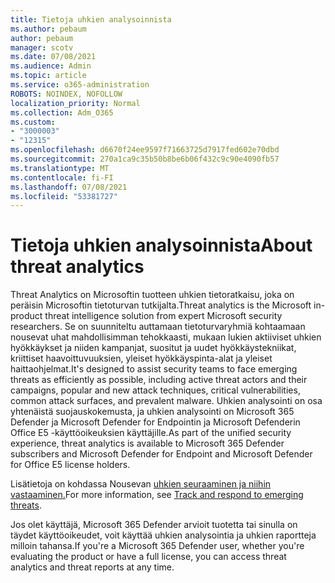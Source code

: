 ```yaml
---
title: Tietoja uhkien analysoinnista
ms.author: pebaum
author: pebaum
manager: scotv
ms.date: 07/08/2021
ms.audience: Admin
ms.topic: article
ms.service: o365-administration
ROBOTS: NOINDEX, NOFOLLOW
localization_priority: Normal
ms.collection: Adm_O365
ms.custom:
- "3000003"
- "12315"
ms.openlocfilehash: d6670f24ee9597f71663725d7917fed602e70dbd
ms.sourcegitcommit: 270a1ca9c35b50b8be6b06f432c9c90e4090fb57
ms.translationtype: MT
ms.contentlocale: fi-FI
ms.lasthandoff: 07/08/2021
ms.locfileid: "53381727"
---
```

# <a name="about-threat-analytics"></a><span data-ttu-id="b28b9-102">Tietoja uhkien analysoinnista</span><span class="sxs-lookup"><span data-stu-id="b28b9-102">About threat analytics</span></span>

<span data-ttu-id="b28b9-103">Threat Analytics on Microsoftin tuotteen uhkien tietoratkaisu, joka on peräisin Microsoftin tietoturvan tutkijalta.</span><span class="sxs-lookup"><span data-stu-id="b28b9-103">Threat analytics is the Microsoft in-product threat intelligence solution from expert Microsoft security researchers.</span></span> <span data-ttu-id="b28b9-104">Se on suunniteltu auttamaan tietoturvaryhmiä kohtaamaan nousevat uhat mahdollisimman tehokkaasti, mukaan lukien aktiiviset uhkien hyökkäykset ja niiden kampanjat, suositut ja uudet hyökkäystekniikat, kriittiset haavoittuvuuksien, yleiset hyökkäyspinta-alat ja yleiset haittaohjelmat.</span><span class="sxs-lookup"><span data-stu-id="b28b9-104">It's designed to assist security teams to face emerging threats as efficiently as possible, including active threat actors and their campaigns, popular and new attack techniques, critical vulnerabilities, common attack surfaces, and prevalent malware.</span></span> <span data-ttu-id="b28b9-105">Uhkien analysointi on osa yhtenäistä suojauskokemusta, ja uhkien analysointi on Microsoft 365 Defender ja Microsoft Defender for Endpointin ja Microsoft Defenderin Office E5 -käyttöoikeuksien käyttäjille.</span><span class="sxs-lookup"><span data-stu-id="b28b9-105">As part of the unified security experience, threat analytics is available to Microsoft 365 Defender subscribers and Microsoft Defender for Endpoint and Microsoft Defender for Office E5 license holders.</span></span> 

<span data-ttu-id="b28b9-106">Lisätietoja on kohdassa Nousevan [uhkien seuraaminen ja niihin vastaaminen.](/microsoft-365/security/defender/threat-analytics)</span><span class="sxs-lookup"><span data-stu-id="b28b9-106">For more information, see [Track and respond to emerging threats](/microsoft-365/security/defender/threat-analytics).</span></span>

<span data-ttu-id="b28b9-107">Jos olet käyttäjä, Microsoft 365 Defender arvioit tuotetta tai sinulla on täydet käyttöoikeudet, voit käyttää uhkien analysointia ja uhkien raportteja milloin tahansa.</span><span class="sxs-lookup"><span data-stu-id="b28b9-107">If you're a Microsoft 365 Defender user, whether you're evaluating the product or have a full license, you can access threat analytics and threat reports at any time.</span></span> 